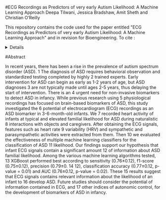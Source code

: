#ECG Recordings as Predictors of very early Autism Likelihood: A Machine Learning Approach
Deepa Tilwani, Jessica Bradshaw, Amit Sheth and Christian O’Reilly 

This repository contains the code used for the paper entitled "ECG Recordings as Predictors of very early Autism Likelihood: A Machine Learning Approach"
and in revision for Bioengineering. To cite :


<details>

```Bibtex
@article{tilwani2023ecg,
  title={ECG Recordings as Predictors of Very Early Autism Likelihood: A Machine Learning Approach},
  author={Tilwani, D and Bradshaw, J and Sheth, AP and O'Reilly, C},
  publisher={Preprints},
  year={2023}
  doi={https://doi.org/10.20944/preprints202305.0713.v1},
}
```
</details>

#Abstract

In recent years, there has been a rise in the prevalence of autism spectrum disorder (ASD). 1
The diagnosis of ASD requires behavioral observation and standardized testing completed by highly 2
trained experts. Early intervention for ASD can begin as early as 1-2 years of age, but ASD diagnoses 3
are not typically made until ages 2-5 years, thus delaying the start of intervention. There is an 4
urgent need for non-invasive biomarkers to detect ASD in infancy. While previous research using 5
physiological recordings has focused on brain-based biomarkers of ASD, this study investigated the 6
potential of electrocardiogram (ECG) recordings as an ASD biomarker in 3-6-month-old infants. We 7
recorded heart activity of infants at typical and elevated familial likelihood for ASD during naturalistic 8
interactions with objects and caregivers. After obtaining the ECG signals, features such as heart rate 9
variability (HRV) and sympathetic and parasympathetic activities were extracted from them. Then 10
we evaluated the effectiveness of multiple machine learning classifiers for the classification of ASD 11
likelihood. Our findings support our hypothesis that infant ECG signals contain a significant amount 12
of information about ASD familial likelihood. Among the various machine learning algorithms tested, 13
XGBoost performed best according to sensitivity (0.76±0.12), f1-score (0.75±0.12), precision (0.79±0. 14
12), classification accuracy (0.77±0.12, p-value = 0.01) and AUC (0.76±0.12, p-value = 0.02). These 15
results suggest that ECG signals contains relevant information about the likelihood of an infant to 16
develop ASD. Future studies should consider the potential of information contained in ECG, and 17
other indices of autonomic control, for the development of biomarkers of ASD in infancy. 
